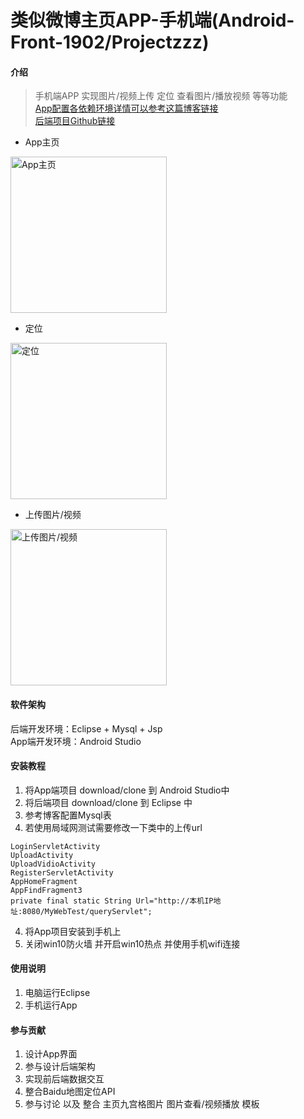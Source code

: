 # 类似微博主页APP-手机端(Android-Front-1902/Projectzzz)


#### 介绍
> 手机端APP 实现图片/视频上传 定位 查看图片/播放视频 等等功能<br> 
[App配置各依赖环境详情可以参考这篇博客链接](https://blog.csdn.net/Process_ing/article/details/101626325)<br>
[后端项目Github链接](https://github.com/My1deA/Android-Back-1902)

* App主页
<img src='https://imgconvert.csdnimg.cn/aHR0cHM6Ly91cGxvYWQtaW1hZ2VzLmppYW5zaHUuaW8vdXBsb2FkX2ltYWdlcy8xOTExMzA1NC0zOTAxMzI2YmNlMWMwM2JjLmpwZw?x-oss-process=image/format,png' width='250' alt='App主页'>

 * 定位
 <img src='https://imgconvert.csdnimg.cn/aHR0cHM6Ly91cGxvYWQtaW1hZ2VzLmppYW5zaHUuaW8vdXBsb2FkX2ltYWdlcy8xOTExMzA1NC0wYWRiYzI3ZTJhM2I1Yjc3LmpwZw?x-oss-process=image/format,png' width='250' alt='定位'>
 
 * 上传图片/视频
  <img src='https://imgconvert.csdnimg.cn/aHR0cHM6Ly91cGxvYWQtaW1hZ2VzLmppYW5zaHUuaW8vdXBsb2FkX2ltYWdlcy8xOTExMzA1NC03YjRkY2Y2NmY4OTM5YzY0LmpwZw?x-oss-process=image/format,png' width='250' alt='上传图片/视频'>


#### 软件架构
 后端开发环境：Eclipse + Mysql + Jsp<br>
 App端开发环境：Android Studio<br>

#### 安装教程

1. 将App端项目 download/clone 到 Android Studio中
2. 将后端项目 download/clone 到 Eclipse 中
3. 参考博客配置Mysql表 
3. 若使用局域网测试需要修改一下类中的上传url
```
LoginServletActivity 
UploadActivity
UploadVidioActivity
RegisterServletActivity
AppHomeFragment
AppFindFragment3
private final static String Url="http://本机IP地址:8080/MyWebTest/queryServlet";

```
4. 将App项目安装到手机上
5. 关闭win10防火墙 并开启win10热点 并使用手机wifi连接


#### 使用说明

1. 电脑运行Eclipse
2. 手机运行App

#### 参与贡献

1. 设计App界面
2. 参与设计后端架构
3. 实现前后端数据交互
4. 整合Baidu地图定位API
5. 参与讨论 以及 整合 主页九宫格图片 图片查看/视频播放 模板

